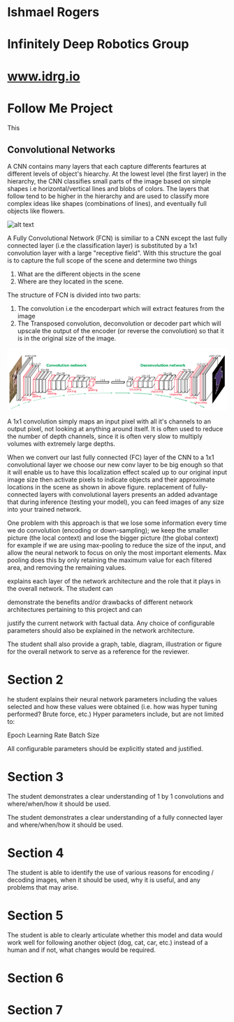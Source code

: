 # Ishmael Rogers
# Infinitely Deep Robotics Group 
# www.idrg.io
# Follow Me Project
[image1]: ./images/CNN.png
[image2]: ./images/fcn.png 

This

Convolutional Networks
---
A CNN contains many layers that each capture differents feartures at different levels of object's hiearchy. At the lowest level (the first layer) in the hierarchy, the CNN classifies small parts of the image based on simple shapes i.e horizontal/vertical lines and blobs of colors. The layers that follow tend to be higher in the hierarchy and are used to classify more complex ideas like shapes (combinations of lines), and eventually full objects like flowers.

![alt text][image1]


A Fully Convolutional Network (FCN) is similiar to a CNN except the last fully connected layer (i.e the classification layer) is substituted by a 1x1 convolution layer with a large "receptive field". With this structure the goal is to capture the full scope of the scene and determine two things 

1. What are the different objects in the scene 
2. Where are they located in the scene. 


The structure of FCN is divided into two parts:

1. The convolution i.e the encoderpart which will extract features from the image 
2. The Transposed convolution, deconvolution or decoder part which will upscale the output of the encoder (or reverse the convolution) so that it is in the original size of the image.

![alt text][image2]


A 1x1 convolution simply maps an input pixel with all it's channels to an output pixel, not looking at anything around itself. It is often used to reduce the number of depth channels, since it is often very slow to multiply volumes with extremely large depths.

When we convert our last fully connected (FC) layer of the CNN to a 1x1 convolutional layer we choose our new conv layer to be big enough so that it will enable us to have this localization effect scaled up to our original input image size then activate pixels to indicate objects and their approximate locations in the scene as shown in above figure. replacement of fully-connected layers with convolutional layers presents an added advantage that during inference (testing your model), you can feed images of any size into your trained network.

One problem with this approach is that we lose some information every time we do convolution (encoding or down-sampling); we keep the smaller picture (the local context) and lose the bigger picture (the global context) for example if we are using max-pooling to reduce the size of the input, and allow the neural network to focus on only the most important elements. Max pooling does this by only retaining the maximum value for each filtered area, and removing the remaining values.





explains each layer of the network architecture and the role that it plays in the overall network. The student can

demonstrate the benefits and/or drawbacks of different network architectures pertaining to this project and can 

justify the current network with factual data. Any choice of 
configurable parameters should also be explained in the network architecture.

The student shall also provide a graph, table, diagram, illustration or figure for the overall network to serve as a reference for the reviewer.


# Section 2 

he student explains their neural network parameters including the values selected and how these values were obtained (i.e. how was hyper tuning performed? Brute force, etc.) Hyper parameters include, but are not limited to:

Epoch
Learning Rate
Batch Size


All configurable parameters should be explicitly stated and justified.


# Section 3 

The student demonstrates a clear understanding of 1 by 1 convolutions and where/when/how it should be used.

The student demonstrates a clear understanding of a fully connected layer and where/when/how it should be used.




# Section 4



The student is able to identify the use of various reasons for encoding / decoding images, when it should be used, why it is useful, and any problems that may arise.




# Section 5

The student is able to clearly articulate whether this model and data would work well for following another object (dog, cat, car, etc.) instead of a human and if not, what changes would be required.






# Section 6




# Section 7 

